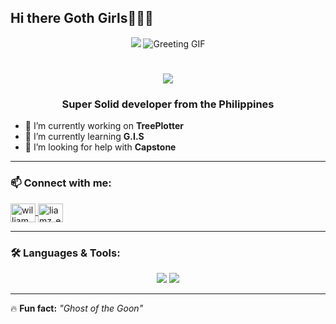 ## Hi there Goth Girls👋🦇🦇

<p align="center">
  <img src="https://github.com/user-attachments/assets/5a9d8bf4-a752-4fbd-beb1-ab9f17789da1" />
    <img src="https://tenor.com/ixzO7aZS0Yg.gif" alt="Greeting GIF">
  <br>
  <h1 align="center">
    <img src="https://readme-typing-svg.herokuapp.com/?color=white&font=Righteous&size=35&center=true&vCenter=true&width=500&height=70&duration=4000&lines=Hello!+👋;+I'm+Kelhzcy+Pogi!;" />
  </h1>
</p>

<h3 align="center">Super Solid developer from the Philippines</h3>

- 🔭 I’m currently working on **TreePlotter**  
- 🌱 I’m currently learning **G.I.S**  
- 🤝 I’m looking for help with **Capstone**  

---

### 📫 Connect with me:
<p align="left">
  <a href="https://fb.com/william pajarillo" target="blank">
    <img align="center" src="https://raw.githubusercontent.com/rahuldkjain/github-profile-readme-generator/master/src/images/icons/Social/facebook.svg" alt="william pajarillo" height="30" width="40" />
  </a>
  <a href="https://instagram.com/liamz_er" target="blank">
    <img align="center" src="https://raw.githubusercontent.com/rahuldkjain/github-profile-readme-generator/master/src/images/icons/Social/instagram.svg" alt="liamz_er" height="30" width="40" />
  </a>
</p>

---

### 🛠️ Languages & Tools:
<p align="center">
  <img src="https://skillicons.dev/icons?i=java,cs,dotnet,mongodb,kotlin,python,js,html,css,express,react,nodejs,vite,mysql,vue" />
  <img src="https://skillicons.dev/icons?i=vscode,visualstudio,androidstudio,windows,git,github" />
</p>

---

🔥 **Fun fact:** _"Ghost of the Goon"_
